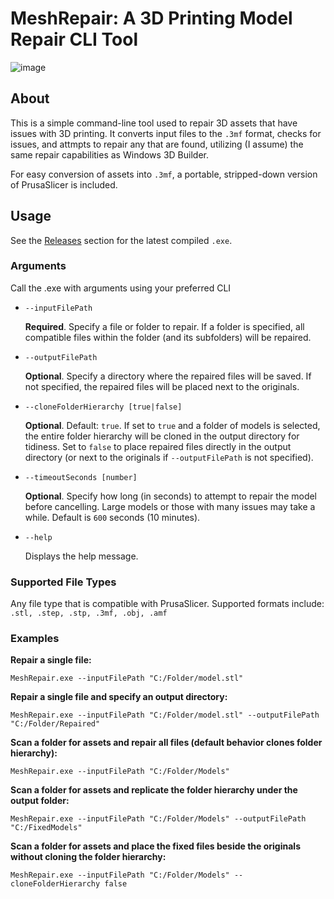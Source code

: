 # MeshRepair: A 3D Printing Model Repair CLI Tool
![image](https://github.com/user-attachments/assets/194bf292-0645-4cc3-befe-ba286f73aa38)


## About

This is a simple command-line tool used to repair 3D assets that have issues with 3D printing. It converts input files to the `.3mf` format, checks for issues, and attmpts to repair any that are found, utilizing (I assume) the same repair capabilities as Windows 3D Builder.

For easy conversion of assets into `.3mf`, a portable, stripped-down version of PrusaSlicer is included.

## Usage

See the [Releases]([#"../../../../releases) section for the latest compiled `.exe`.

### Arguments
Call the .exe with arguments using your preferred CLI

- `--inputFilePath`

  **Required**. Specify a file or folder to repair. If a folder is specified, all compatible files within the folder (and its subfolders) will be repaired.

- `--outputFilePath`

  **Optional**. Specify a directory where the repaired files will be saved. If not specified, the repaired files will be placed next to the originals.

- `--cloneFolderHierarchy [true|false]`

  **Optional**. Default: `true`. If set to `true` and a folder of models is selected, the entire folder hierarchy will be cloned in the output directory for tidiness. Set to `false` to place repaired files directly in the output directory (or next to the originals if `--outputFilePath` is not specified).

- `--timeoutSeconds [number]`

  **Optional**. Specify how long (in seconds) to attempt to repair the model before cancelling. Large models or those with many issues may take a while. Default is `600` seconds (10 minutes).

- `--help`

  Displays the help message.

### Supported File Types

Any file type that is compatible with PrusaSlicer. Supported formats include:
```.stl, .step, .stp, .3mf, .obj, .amf```

### Examples

**Repair a single file:**

```MeshRepair.exe --inputFilePath "C:/Folder/model.stl"```

**Repair a single file and specify an output directory:**

```MeshRepair.exe --inputFilePath "C:/Folder/model.stl" --outputFilePath "C:/Folder/Repaired"```

**Scan a folder for assets and repair all files (default behavior clones folder hierarchy):**

```MeshRepair.exe --inputFilePath "C:/Folder/Models"```

**Scan a folder for assets and replicate the folder hierarchy under the output folder:**

```MeshRepair.exe --inputFilePath "C:/Folder/Models" --outputFilePath "C:/FixedModels"```


**Scan a folder for assets and place the fixed files beside the originals without cloning the folder hierarchy:**

```MeshRepair.exe --inputFilePath "C:/Folder/Models" --cloneFolderHierarchy false```
